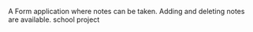 A Form application where notes can be taken. Adding and deleting notes are available.
school project
